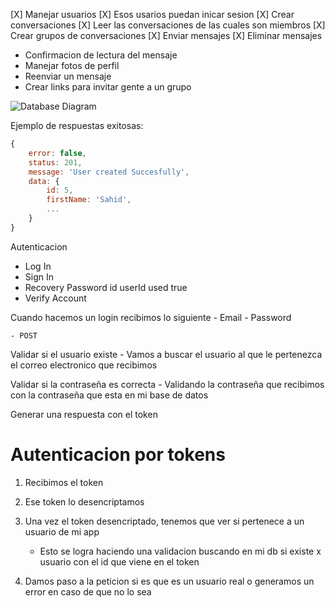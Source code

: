 

[X] Manejar usuarios
[X] Esos usarios puedan inicar sesion 
[X] Crear conversaciones
[X] Leer las conversaciones de las cuales son miembros
[X] Crear grupos de conversaciones 
[X] Enviar mensajes 
[X] Eliminar mensajes 

- Confirmacion de lectura del mensaje 
- Manejar fotos de perfil 
- Reenviar un mensaje 
- Crear links para invitar gente a un grupo

![Database Diagram](https://i.imgur.com/IHhtWv2.png)


Ejemplo de respuestas exitosas: 

```JavaScript
{
    error: false,
    status: 201,
    message: 'User created Succesfully',
    data: {
        id: 5,
        firstName: 'Sahid',
        ...
    }
}
```
Autenticacion
- Log In
- Sign In
- Recovery Password 
id
userId
used true
- Verify Account 

Cuando hacemos un login recibimos lo siguiente
    - Email
    - Password

    - POST 

Validar si el usuario existe
    - Vamos a buscar el usuario al que le pertenezca el correo electronico que recibimos

Validar si la contraseña es correcta
    - Validando la contraseña que recibimos con la contraseña que esta en mi base de datos

Generar una respuesta con el token

# Autenticacion por tokens

1. Recibimos el token

2. Ese token lo desencriptamos

3. Una vez el token desencriptado, tenemos que ver si pertenece a un usuario de mi app
    - Esto se logra haciendo una validacion buscando en mi db si existe x usuario con el id que viene en el token

4. Damos paso a la peticion si es que es un usuario real o generamos un error en caso de que no lo sea
